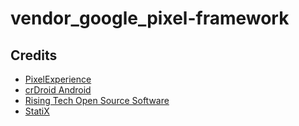 # vendor_google_pixel-framework

## Credits

- [PixelExperience](https://github.com/PixelExperience)
- [crDroid Android](https://github.com/crdroidandroid)
- [Rising Tech Open Source Software](https://github.com/RisingTechOSS)
- [StatiX](https://github.com/StatiXOS)
